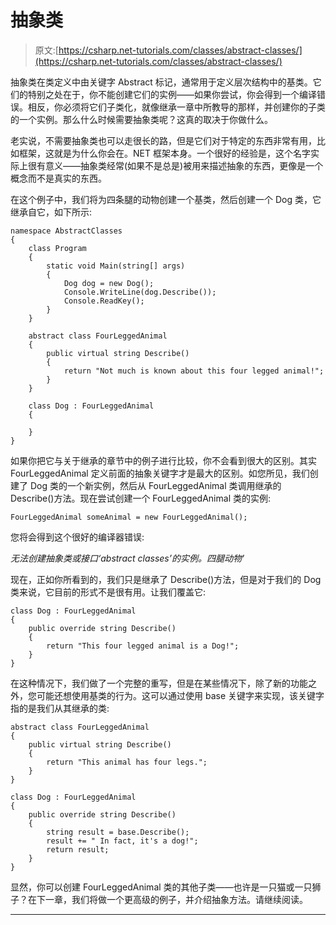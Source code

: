 # 抽象类

> 原文:[https://csharp.net-tutorials.com/classes/abstract-classes/](https://csharp.net-tutorials.com/classes/abstract-classes/)

抽象类在类定义中由关键字 Abstract 标记，通常用于定义层次结构中的基类。它们的特别之处在于，你不能创建它们的实例——如果你尝试，你会得到一个编译错误。相反，你必须将它们子类化，就像继承一章中所教导的那样，并创建你的子类的一个实例。那么什么时候需要抽象类呢？这真的取决于你做什么。

老实说，不需要抽象类也可以走很长的路，但是它们对于特定的东西非常有用，比如框架，这就是为什么你会在。NET 框架本身。一个很好的经验是，这个名字实际上很有意义——抽象类经常(如果不是总是)被用来描述抽象的东西，更像是一个概念而不是真实的东西。

在这个例子中，我们将为四条腿的动物创建一个基类，然后创建一个 Dog 类，它继承自它，如下所示:

```
namespace AbstractClasses
{
    class Program
    {
        static void Main(string[] args)
        {
            Dog dog = new Dog();
            Console.WriteLine(dog.Describe());
            Console.ReadKey();
        }
    }

    abstract class FourLeggedAnimal
    {
        public virtual string Describe()
        {
            return "Not much is known about this four legged animal!";
        }
    }

    class Dog : FourLeggedAnimal
    {

    }
}
```

如果你把它与关于继承的章节中的例子进行比较，你不会看到很大的区别。其实 FourLeggedAnimal 定义前面的抽象关键字才是最大的区别。如您所见，我们创建了 Dog 类的一个新实例，然后从 FourLeggedAnimal 类调用继承的 Describe()方法。现在尝试创建一个 FourLeggedAnimal 类的实例:

```
FourLeggedAnimal someAnimal = new FourLeggedAnimal();
```

<input type="hidden" name="IL_IN_ARTICLE">

您将会得到这个很好的编译器错误:

*无法创建抽象类或接口‘abstract classes’的实例。四腿动物'*

现在，正如你所看到的，我们只是继承了 Describe()方法，但是对于我们的 Dog 类来说，它目前的形式不是很有用。让我们覆盖它:

```
class Dog : FourLeggedAnimal
{
    public override string Describe()
    {
        return "This four legged animal is a Dog!";
    }
}
```

在这种情况下，我们做了一个完整的重写，但是在某些情况下，除了新的功能之外，您可能还想使用基类的行为。这可以通过使用 base 关键字来实现，该关键字指的是我们从其继承的类:

```
abstract class FourLeggedAnimal
{
    public virtual string Describe()
    {
        return "This animal has four legs.";
    }
}

class Dog : FourLeggedAnimal
{
    public override string Describe()
    {
        string result = base.Describe();
        result += " In fact, it's a dog!";
        return result;
    }
}
```

显然，你可以创建 FourLeggedAnimal 类的其他子类——也许是一只猫或一只狮子？在下一章，我们将做一个更高级的例子，并介绍抽象方法。请继续阅读。

* * *